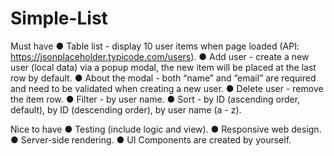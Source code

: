 # Simple-List

Must have
● Table list - display 10 user items when page loaded (API: https://jsonplaceholder.typicode.com/users​).
● Add user - create a new user (local data) via a popup modal, the new item will be placed at the last row by default.
● About the modal - both “name” and “email” are required and need to be validated when creating a new user.
● Delete user - remove the item row.
● Filter - by user name.
● Sort - by ID (ascending order, default), by ID (descending order), by user name (a - z).

Nice to have
● Testing (include logic and view).
● Responsive web design.
● Server-side rendering.
● UI Components are created by yourself.
